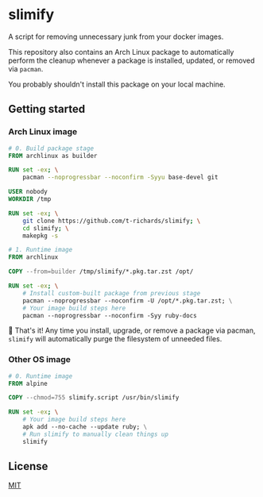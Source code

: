 # slimify

A script for removing unnecessary junk from your docker images.

This repository also contains an Arch Linux package to automatically perform the cleanup whenever a package is installed, updated, or removed via `pacman`.

You probably shouldn't install this package on your local machine.

## Getting started

### Arch Linux image

```dockerfile
# 0. Build package stage
FROM archlinux as builder

RUN set -ex; \
    pacman --noprogressbar --noconfirm -Syyu base-devel git

USER nobody
WORKDIR /tmp

RUN set -ex; \
    git clone https://github.com/t-richards/slimify; \
    cd slimify; \
    makepkg -s

# 1. Runtime image
FROM archlinux

COPY --from=builder /tmp/slimify/*.pkg.tar.zst /opt/

RUN set -ex; \
    # Install custom-built package from previous stage
    pacman --noprogressbar --noconfirm -U /opt/*.pkg.tar.zst; \
    # Your image build steps here
    pacman --noprogressbar --noconfirm -Syy ruby-docs
```

:tada: That's it! Any time you install, upgrade, or remove a package via pacman, `slimify` will automatically purge the filesystem of unneeded files.

### Other OS image

```dockerfile
# 0. Runtime image
FROM alpine

COPY --chmod=755 slimify.script /usr/bin/slimify

RUN set -ex; \
    # Your image build steps here
    apk add --no-cache --update ruby; \
    # Run slimify to manually clean things up
    slimify
```

## License

[MIT](LICENSE)

